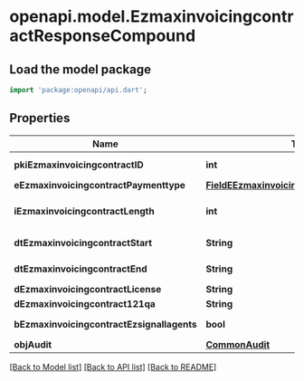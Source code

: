 # openapi.model.EzmaxinvoicingcontractResponseCompound

## Load the model package
```dart
import 'package:openapi/api.dart';
```

## Properties
Name | Type | Description | Notes
------------ | ------------- | ------------- | -------------
**pkiEzmaxinvoicingcontractID** | **int** | The unique ID of the Ezmaxinvoicingcontract | 
**eEzmaxinvoicingcontractPaymenttype** | [**FieldEEzmaxinvoicingcontractPaymenttype**](FieldEEzmaxinvoicingcontractPaymenttype.md) |  | 
**iEzmaxinvoicingcontractLength** | **int** | The length in years of the Ezmaxinvoicingcontract | 
**dtEzmaxinvoicingcontractStart** | **String** | The start date of the Ezmaxinvoicingcontract | 
**dtEzmaxinvoicingcontractEnd** | **String** | The end date of the Ezmaxinvoicingcontract | 
**dEzmaxinvoicingcontractLicense** | **String** | The price of the license | 
**dEzmaxinvoicingcontract121qa** | **String** | The price for 121QA | 
**bEzmaxinvoicingcontractEzsignallagents** | **bool** | Whether eZsign is for all agents | 
**objAudit** | [**CommonAudit**](CommonAudit.md) |  | 

[[Back to Model list]](../README.md#documentation-for-models) [[Back to API list]](../README.md#documentation-for-api-endpoints) [[Back to README]](../README.md)


